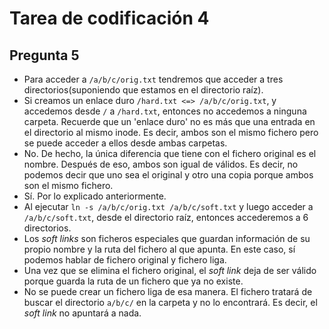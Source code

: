 # Tarea de codificación 4



## Pregunta 5

+ Para acceder a `/a/b/c/orig.txt` tendremos que acceder a tres directorios(suponiendo que estamos en el directorio raíz).
+ Si creamos un enlace duro `/hard.txt <=> /a/b/c/orig.txt`, y accedemos desde `/` a `/hard.txt`, entonces no accedemos a ninguna carpeta. Recuerde que un 'enlace duro' no es más que una entrada en el directorio al mismo inode. Es decir, ambos son el mismo fichero pero se puede acceder a ellos desde ambas carpetas.
+ No. De hecho, la única diferencia que tiene con el fichero original es el nombre. Después de eso, ambos son igual de válidos. Es decir, no podemos decir que uno sea el original y otro una copia porque ambos son el mismo fichero.
+ Sí. Por lo explicado anteriormente.
+ Al ejecutar `ln -s /a/b/c/orig.txt /a/b/c/soft.txt`  y luego acceder a `/a/b/c/soft.txt`, desde el directorio raíz, entonces accederemos a 6 directorios.
+ Los _soft links_ son ficheros especiales que guardan información de su propio nombre y la ruta del fichero al que apunta. En este caso, sí podemos hablar de fichero original y fichero liga.
+ Una vez que se elimina el fichero original, el _soft link_ deja de ser válido porque guarda la ruta de un fichero que ya no existe.
+ No se puede crear un fichero liga de esa manera. El fichero tratará de buscar el directorio `a/b/c/` en la carpeta y no lo encontrará. Es decir, el _soft link_ no apuntará a nada.

